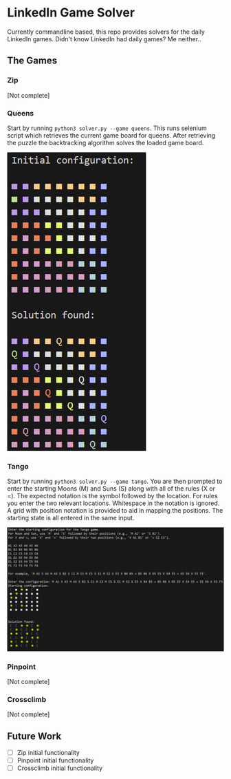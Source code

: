 # LinkedIn Game Solver
Currently commandline based, this repo provides solvers for the daily LinkedIn games. Didn't know LinkedIn had daily games? Me neither.. 

## The Games
### Zip
[Not complete]

### Queens
Start by running `python3 solver.py --game queens`. This runs selenium script which retrieves the current game board for queens. After retrieving the puzzle the backtracking algorithm solves the loaded game board.

![Queens Demo](assets/queensDemo.png)

### Tango
Start by running `python3 solver.py --game tango`. You are then prompted to enter the starting Moons (M) and Suns (S) along with all of the rules (X or =). The expected notation is the symbol followed by the location. For rules you enter the two relevant locations. Whitespace in the notation is ignored. A grid with position notation is provided to aid in mapping the positions. The starting state is all entered in the same input. 

![Tango Demo](assets/tangoDemo.png)

### Pinpoint
[Not complete]

### Crossclimb
[Not complete]

## Future Work
- [ ] Zip initial functionality
- [ ] Pinpoint initial functionality
- [ ] Crossclimb initial functionality